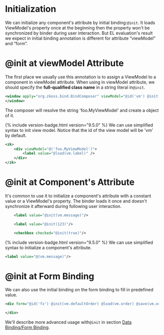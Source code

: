 # Initialization
We can initialize any component's attribute by initial binding:`@init`. It loads ViewModel's property once at the beginning then the property won't be synchronized by binder during user interaction. But EL evaluation's result we expect in initial binding annotation is different for attribute “viewModel” and “form”.

@init at viewModel Attribute
============================
The first place we usually use this annotation is to assign a ViewModel to a component in viewModel attribute. When using in viewModel attribute, we should specify the **full-qualified class name** in a string literal in`@init`.
```xml
<window apply="org.zkoss.bind.BindComposer" viewModel="@id('vm') @init('foo.MyViewModel')">
</window>
```
The composer will resolve the string 'foo.MyViewModel' and create a object of it.

{% include version-badge.html version="9.5.0" %}
We can use simplified syntax to init view model. Notice that the id of the view model will be 'vm' by default. 
```xml
<zk>
	<div viewModel="@('foo.MyViewModel')">
		<label value="@load(vm.label)" />
	</div>
</zk>
```

@init at Component's Attribute
==============================
It's common to use it to initialize a component's attribute with a constant value or a ViewModel's property. The binder loads it once and doesn't synchronize it afterward during following user interaction.
```xml
    <label value="@init(vm.message)"/>

    <label value="@init(123)"/>

    <checkbox checked="@init(true)"/>
```

{% include version-badge.html version="9.5.0" %}
We can use simplified syntax to initialize a component's attribute.
```xml
<label value="@(vm.message)"/>
```

@init at Form Binding
=====================
We can also use the initial binding on the form binding to fill in predefined value.
```xml
<div form="@id('fx') @init(vm.defaultOrder) @load(vm.order) @save(vm.order, before='compute')">

</div>
```
We'll describe more advanced usage with`@init` in section [Data Binding/Form Binding](./form_binding).
